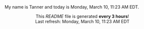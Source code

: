 My name is Tanner and today is Monday, March 10, 11:23 AM EDT.

<p align="center">This <i>README</i> file is generated <b>every 3 hours</b>!</br>Last refresh: Monday, March 10, 11:23 AM EDT<br /></p>
